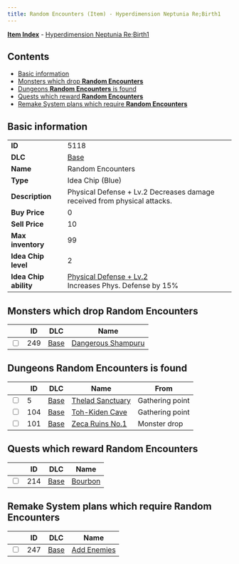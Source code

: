 ```yaml
---
title: Random Encounters (Item) - Hyperdimension Neptunia Re;Birth1
---
```


[**Item Index**](/neptunia/rb1/item/index.html) - [Hyperdimension Neptunia Re;Birth1](/neptunia/rb1)

## Contents

- [Basic information](#basic-information)
- [Monsters which drop **Random Encounters**](#monsters-which-drop-random-encounters)
- [Dungeons **Random Encounters** is found](#dungeons-random-encounters-is-found)
- [Quests which reward **Random Encounters**](#quests-which-reward-random-encounters)
- [Remake System plans which require **Random Encounters**](#remake-system-plans-which-require-random-encounters)

## Basic information

|   |   |
| -- | -- |
| **ID** | 5118 |
| **DLC** | [Base](/neptunia/rb1/dlc/1-base.html) |
| **Name** | Random Encounters |
| **Type** | Idea Chip (Blue) |
| **Description** | Physical Defense + Lv.2 Decreases damage received from physical attacks. |
| **Buy Price** | 0 |
| **Sell Price** | 10 |
| **Max inventory** | 99 |
| **Idea Chip level** | 2 |
| **Idea Chip ability** | [Physical Defense + Lv.2](/neptunia/rb1/avatar/1-9617-physical-defense-lv-2.html)<br />Increases Phys. Defense by 15% |


## Monsters which drop **Random Encounters**

|    | ID | DLC | Name |
| -- | -- | --- | ---- |
| <input type="checkbox" id="rb1-monster-1-249" class="trackbox" /> | 249 | [Base](/neptunia/rb1/dlc/1-base.html) | [Dangerous Shampuru](/neptunia/rb1/monster/1-249-dangerous-shampuru.html) |


## Dungeons **Random Encounters** is found

|    | ID | DLC | Name | From |
| -- | -- | --- | ---- | ---- |
| <input type="checkbox" id="rb1-dungeon-1-5" class="trackbox" /> | 5 | [Base](/neptunia/rb1/dlc/1-base.html) | [Thelad Sanctuary](/neptunia/rb1/dungeon/1-5-thelad-sanctuary.html) | Gathering point |
| <input type="checkbox" id="rb1-dungeon-1-104" class="trackbox" /> | 104 | [Base](/neptunia/rb1/dlc/1-base.html) | [Toh-Kiden Cave](/neptunia/rb1/dungeon/1-104-toh-kiden-cave.html) | Gathering point |
| <input type="checkbox" id="rb1-dungeon-1-101" class="trackbox" /> | 101 | [Base](/neptunia/rb1/dlc/1-base.html) | [Zeca Ruins No.1](/neptunia/rb1/dungeon/1-101-zeca-ruins-no-1.html) | Monster drop |


## Quests which reward **Random Encounters**

|    | ID | DLC | Name |
| -- | -- | --- | ---- |
| <input type="checkbox" id="rb1-quest-1-214" class="trackbox" /> | 214 | [Base](/neptunia/rb1/dlc/1-base.html) | [Bourbon](/neptunia/rb1/quest/1-214-bourbon.html) |


## Remake System plans which require **Random Encounters**

|    | ID | DLC | Name |
| -- | -- | --- | ---- |
| <input type="checkbox" id="rb1-quest-1-247" class="trackbox" /> | 247 | [Base](/neptunia/rb1/dlc/1-base.html) | [Add Enemies](/neptunia/rb1/quest/1-247-add-enemies.html) |
